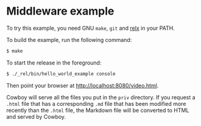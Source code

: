 Middleware example
==================

To try this example, you need GNU `make`, `git` and
[relx](https://github.com/erlware/relx) in your PATH.

To build the example, run the following command:

``` bash
$ make
```

To start the release in the foreground:

``` bash
$ ./_rel/bin/hello_world_example console
```

Then point your browser at
[http://localhost:8080/video.html](http://localhost:8080/video.html).

Cowboy will serve all the files you put in the `priv` directory.
If you request a `.html` file that has a corresponding `.md` file
that has been modified more recently than the `.html` file, the
Markdown file will be converted to HTML and served by Cowboy.
